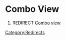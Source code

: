 # Combo View

1.  REDIRECT [Combo view](Combo_view.md)



[Category:Redirects](Category:Redirects.md)
